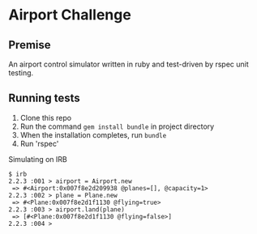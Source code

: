 Airport Challenge
=================

Premise
---------
An airport control simulator written in ruby and test-driven by rspec unit testing.

Running tests
-------
1. Clone this repo
2. Run  the command `gem install bundle` in project directory
3. When the installation completes, run `bundle`
4. Run 'rspec'

Simulating on IRB

```
$ irb
2.2.3 :001 > airport = Airport.new
 => #<Airport:0x007f8e2d209938 @planes=[], @capacity=1> 
2.2.3 :002 > plane = Plane.new
 => #<Plane:0x007f8e2d1f1130 @flying=true> 
2.2.3 :003 > airport.land(plane)
 => [#<Plane:0x007f8e2d1f1130 @flying=false>] 
2.2.3 :004 > 
```

